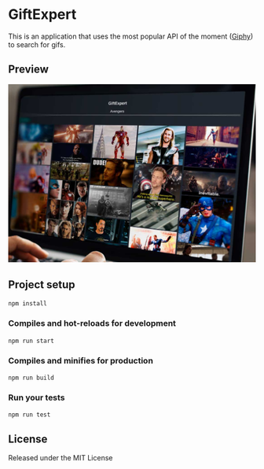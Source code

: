 # GiftExpert

This is an application that uses the most popular API of the moment ([Giphy](https://giphy.com/explore/expert)) to search for gifs.

## Preview

![](/.readme-static/app.jpg)

## Project setup
```
npm install
```

### Compiles and hot-reloads for development
```
npm run start
```

### Compiles and minifies for production
```
npm run build
```

### Run your tests
```
npm run test
```

## License
 Released under the MIT License